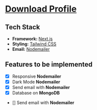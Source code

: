 # [Download Profile](https://www.canva.com/design/DAFzzQFCcw8/rBsNw4PGy58Au-ydFsta1A/view?utm_content=DAFzzQFCcw8&utm_campaign=designshare&utm_medium=link&utm_source=editor)

## Tech Stack

- **Framework:** [Next.js](https://nextjs.org)
- **Styling:** [Tailwind CSS](https://tailwindcss.com)
- **Email:** [Nodemailer](https://nodemailer.com/)

## Features to be implemented 

- [x] Responsive **Nodemailer**
- [x] Dark Mode **Nodemailer**
- [x] Send email with **Nodemailer**
- [x] Database on **MongoDB**
- [] Send email with **Nodemailer**
